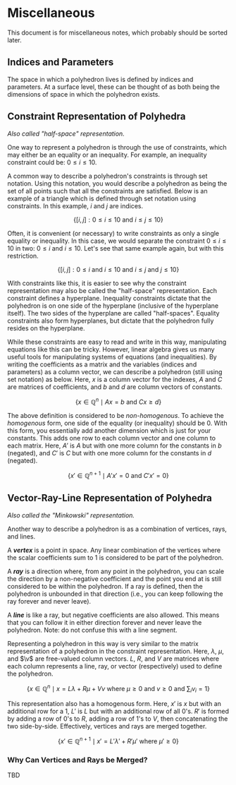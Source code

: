# Miscellaneous
This document is for miscellaneous notes, which probably should be sorted later.

## Indices and Parameters
The space in which a polyhedron lives is defined by indices and parameters.
At a surface level, these can be thought of as both being the dimensions of space
in which the polyhedron exists.

## Constraint Representation of Polyhedra
_Also called "half-space" representation._

One way to represent a polyhedron is through the use of constraints,
which may either be an equality or an inequality.
For example, an inequality constraint could be: $0 \le i \le 10$.

A common way to describe a polyhedron's constraints is through set notation.
Using this notation, you would describe a polyhedron as being the set of all points
such that all the constraints are satisfied.
Below is an example of a triangle which is defined through set notation using constraints.
In this example, $i$ and $j$ are indices.

$$
\bigl\{ [i,j]: 0 \le i \le 10 \text{ and } i \le j \le 10 \bigr\}
$$

Often, it is convenient (or necessary) to write constraints as only a single equality or inequality.
In this case, we would separate the constraint $0 \le i \le 10$ in two: $0 \le i$ and $i \le 10$.
Let's see that same example again, but with this restriction.

$$
\bigl\{ [i,j]: 0 \le i \text{ and } i \le 10 \text{ and } i \le j \text{ and } j \le 10 \bigr\}
$$

With constraints like this, it is easier to see why the constraint representation
may also be called the "half-space" representation.
Each constraint defines a hyperplane.
Inequality constraints dictate that the polyhedron is on one side of the hyperplane (inclusive of the hyperplane itself).
The two sides of the hyperplane are called "half-spaces".
Equality constraints also form hyperplanes, but dictate that the polyhedron fully resides on the hyperplane.

While these constraints are easy to read and write in this way, manipulating equations like this can be tricky.
However, linear algebra gives us many useful tools for manipulating systems of equations (and inequalities).
By writing the coefficients as a matrix and the variables (indices and parameters) as a column vector,
we can describe a polyhedron (still using set notation) as below.
Here, $x$ is a column vector for the indexes, $A$ and $C$ are matrices of coefficients,
and $b$ and $d$ are column vectors of constants.

$$
\bigl\{ x \in \mathbb{Q}^n \mid Ax=b \text{ and } Cx \ge d \bigr\}
$$

The above definition is considered to be _non-homogenous_.
To achieve the _homogenous_ form, one side of the equality (or inequality) should be 0.
With this form, you essentially add another dimension which is just for your constants.
This adds one row to each column vector and one column to each matrix.
Here, $A'$ is $A$ but with one more column for the constants in $b$ (negated),
and $C'$ is $C$ but with one more column for the constants in $d$ (negated).

$$
\left\{ x' \in \mathbb{Q}^{n+1} \mid A'x' = 0 \text{ and } C'x' = 0 \right\}
$$

## Vector-Ray-Line Representation of Polyhedra
_Also called the "Minkowski" representation._

Another way to describe a polyhedron is as a combination of vertices, rays, and lines.

A ___vertex___ is a point in space.
Any linear combination of the vertices where the scalar coefficients sum to 1
is considered to be part of the polyhedron.

A ___ray___ is a direction where, from any point in the polyhedron,
you can scale the direction by a non-negative coefficient
and the point you end at is still considered to be within the polyhedron.
If a ray is defined, then the polyhedron is unbounded in that direction
(i.e., you can keep following the ray forever and never leave).

A ___line___ is like a ray, but negative coefficients are also allowed.
This means that you can follow it in either direction forever and never leave the polyhedron.
Note: do not confuse this with a line segment.

Representing a polyhedron in this way is very similar to the matrix representation
of a polyhedron in the constraint representation.
Here, $\lambda$, $\mu$, and $\v$ are free-valued column vectors.
$L$, $R$, and $V$ are matrices where each column represents a line, ray, or vector (respectively)
used to define the polyhedron.

$$
\left\{ x \in \mathbb{Q}^n \mid x = L \lambda + R \mu + V v \text{ where } \mu \ge 0 \text{ and } v \ge 0 \text{ and } \sum_i v_i = 1 \right\}
$$

This representation also has a homogenous form.
Here, $x'$ is $x$ but with an additional row for a 1,
$L'$ is $L$ but with an additional row of all 0's.
$R'$ is formed by adding a row of 0's to $R$, adding a row of 1's to $V$, then concatenating the two side-by-side.
Effectively, vertices and rays are merged together.

$$
\left\{ x' \in \mathbb{Q}^{n+1} \mid x' = L' \lambda' + R' \mu' \text{ where } \mu' \ge 0 \right\}
$$

### Why Can Vertices and Rays be Merged?
TBD
